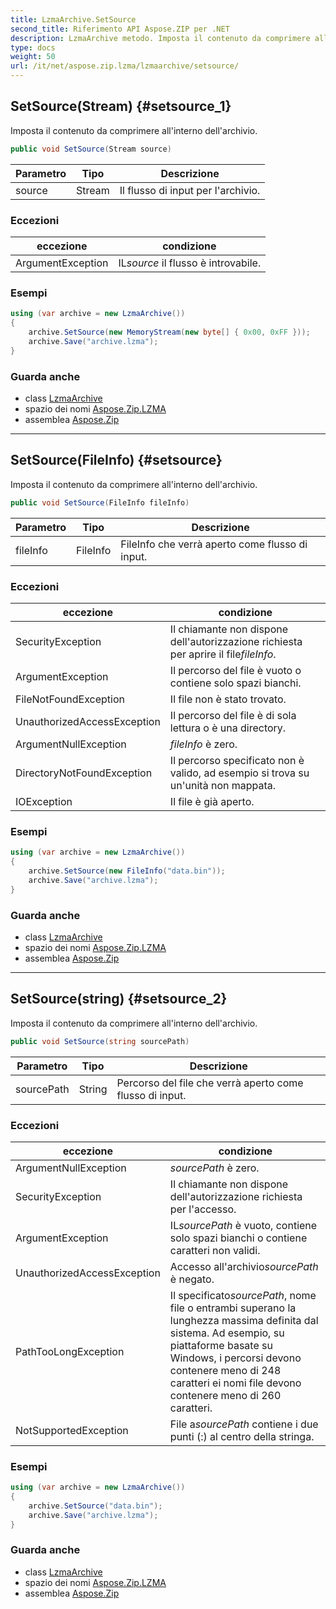```yaml
---
title: LzmaArchive.SetSource
second_title: Riferimento API Aspose.ZIP per .NET
description: LzmaArchive metodo. Imposta il contenuto da comprimere allinterno dellarchivio.
type: docs
weight: 50
url: /it/net/aspose.zip.lzma/lzmaarchive/setsource/
---
```

## SetSource(Stream) {#setsource_1}

Imposta il contenuto da comprimere all'interno dell'archivio.

```csharp
public void SetSource(Stream source)
```

| Parametro | Tipo | Descrizione |
| --- | --- | --- |
| source | Stream | Il flusso di input per l'archivio. |

### Eccezioni

| eccezione | condizione |
| --- | --- |
| ArgumentException | IL*source* il flusso è introvabile. |

### Esempi

```csharp
using (var archive = new LzmaArchive())
{
    archive.SetSource(new MemoryStream(new byte[] { 0x00, 0xFF }));
    archive.Save("archive.lzma");
}
```

### Guarda anche

* class [LzmaArchive](../)
* spazio dei nomi [Aspose.Zip.LZMA](../../lzmaarchive/)
* assemblea [Aspose.Zip](../../../)

---

## SetSource(FileInfo) {#setsource}

Imposta il contenuto da comprimere all'interno dell'archivio.

```csharp
public void SetSource(FileInfo fileInfo)
```

| Parametro | Tipo | Descrizione |
| --- | --- | --- |
| fileInfo | FileInfo | FileInfo che verrà aperto come flusso di input. |

### Eccezioni

| eccezione | condizione |
| --- | --- |
| SecurityException | Il chiamante non dispone dell'autorizzazione richiesta per aprire il file*fileInfo*. |
| ArgumentException | Il percorso del file è vuoto o contiene solo spazi bianchi. |
| FileNotFoundException | Il file non è stato trovato. |
| UnauthorizedAccessException | Il percorso del file è di sola lettura o è una directory. |
| ArgumentNullException | *fileInfo* è zero. |
| DirectoryNotFoundException | Il percorso specificato non è valido, ad esempio si trova su un'unità non mappata. |
| IOException | Il file è già aperto. |

### Esempi

```csharp
using (var archive = new LzmaArchive()) 
{
    archive.SetSource(new FileInfo("data.bin"));
    archive.Save("archive.lzma");
}
```

### Guarda anche

* class [LzmaArchive](../)
* spazio dei nomi [Aspose.Zip.LZMA](../../lzmaarchive/)
* assemblea [Aspose.Zip](../../../)

---

## SetSource(string) {#setsource_2}

Imposta il contenuto da comprimere all'interno dell'archivio.

```csharp
public void SetSource(string sourcePath)
```

| Parametro | Tipo | Descrizione |
| --- | --- | --- |
| sourcePath | String | Percorso del file che verrà aperto come flusso di input. |

### Eccezioni

| eccezione | condizione |
| --- | --- |
| ArgumentNullException | *sourcePath* è zero. |
| SecurityException | Il chiamante non dispone dell'autorizzazione richiesta per l'accesso. |
| ArgumentException | IL*sourcePath* è vuoto, contiene solo spazi bianchi o contiene caratteri non validi. |
| UnauthorizedAccessException | Accesso all'archivio*sourcePath* è negato. |
| PathTooLongException | Il specificato*sourcePath*, nome file o entrambi superano la lunghezza massima definita dal sistema. Ad esempio, su piattaforme basate su Windows, i percorsi devono contenere meno di 248 caratteri ei nomi file devono contenere meno di 260 caratteri. |
| NotSupportedException | File a*sourcePath* contiene i due punti (:) al centro della stringa. |

### Esempi

```csharp
using (var archive = new LzmaArchive()) 
{
    archive.SetSource("data.bin");
    archive.Save("archive.lzma");
}
```

### Guarda anche

* class [LzmaArchive](../)
* spazio dei nomi [Aspose.Zip.LZMA](../../lzmaarchive/)
* assemblea [Aspose.Zip](../../../)


